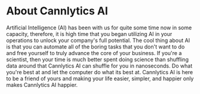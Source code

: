 # About Cannlytics AI

Artificial Intelligence (AI) has been with us for quite some time now in some capacity, therefore, it is high time that you began utilizing AI in your operations to unlock your company's full potential. The cool thing about AI is that you can automate all of the boring tasks that you don't want to do and free yourself to truly advance the core of your business. If you're a scientist, then your time is much better spent doing science than shuffling data around that Cannlytics AI can shuffle for you in nanoseconds. Do what you're best at and let the computer do what its best at. Cannlytics AI is here to be a friend of yours and making your life easier, simpler, and happier only makes Cannlytics AI happier.
